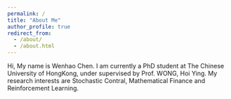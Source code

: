 ```yaml
---
permalink: /
title: "About Me"
author_profile: true
redirect_from: 
  - /about/
  - /about.html
---
```


Hi, My name is Wenhao Chen. I am currently a PhD student at The Chinese University of HongKong, under supervised by Prof. WONG, Hoi Ying. My research interests are Stochastic Contral, Mathematical Finance and Reinforcement Learning. 
